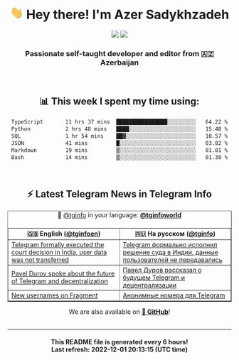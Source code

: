 <div align="center">
	<div>
		<h1>
      <img src="./assets/hi.gif" width="30px"> Hey there! I'm Azer Sadykhzadeh
    </h1>
    <img height="18" src="https://komarev.com/ghpvc/?username=sadykhzadeh&label=Views&color=2081c1&style=flat-square" />
		<a href="https://wakatime.com/@Azer"> <img height="18" src="https://wakatime.com/badge/user/f80ae27a-c328-426f-a381-bc84136e2dd6.svg" /> </a>
    <h3>
      Passionate self-taught developer and editor from 🇦🇿 Azerbaijan
    </h3>
  </div>
  <br>

<h2>📊 This week I spent my time using:</h2>

<!--START_SECTION:waka-->

```text
TypeScript       11 hrs 37 mins  ████████████████░░░░░░░░░   64.22 %
Python           2 hrs 48 mins   ████░░░░░░░░░░░░░░░░░░░░░   15.48 %
SQL              1 hr 54 mins    ██▓░░░░░░░░░░░░░░░░░░░░░░   10.57 %
JSON             41 mins         █░░░░░░░░░░░░░░░░░░░░░░░░   03.82 %
Markdown         19 mins         ▒░░░░░░░░░░░░░░░░░░░░░░░░   01.81 %
Bash             14 mins         ▒░░░░░░░░░░░░░░░░░░░░░░░░   01.38 %
```

<!--END_SECTION:waka-->

<br>

<h2>⚡️ Latest Telegram News in Telegram Info</h2>
  <table border>
		<tr>
			<th width="50%">🇬🇧 English (<a href="https://t.me/tginfoen">@tginfoen</a>)</th>
			<th>🇷🇺 На русском (<a href="https://t.me/tginfo">@tginfo</a>)</th>
		</tr>
		<caption>🚩 <a href="https://t.me/tginfo">@tginfo</a> in your language: <a href="https://t.me/tginfoworld"><b>@tginfoworld</b></a><caption/>
  <tr><td><a href="https://t.me/tginfoen/1546">Telegram formally executed the court decision in India, user data was not transferred</a></td>
    <td><a href="https://t.me/tginfo/3512">Telegram формально исполнил решение суда в Индии, данные пользователей не передавались</a></td></tr><tr><td><a href="https://t.me/tginfoen/1545">Pavel Durov spoke about the future of Telegram and decentralization</a></td>
    <td><a href="https://t.me/tginfo/3511">Павел Дуров рассказал о будущем Telegram и децентрализации</a></td></tr><tr><td><a href="https://t.me/tginfoen/1544">New usernames on Fragment</a></td>
    <td><a href="https://t.me/tginfo/3510">Анонимные номера для Telegram</a></td></tr>
</table>
We are also available on <a href="https://github.com/tginfo"><b>🐙 GitHub</b></a>!
</div>

<br>
<hr>
<h4 align="center">This README file is generated <b>every 6 hours</b>!</br>Last refresh: <b>2022-12-01 20:13:15 (UTC time)</b></h4>

